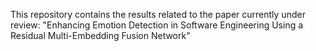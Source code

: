 This repository contains the results related to the paper currently under review: "Enhancing Emotion Detection in Software Engineering Using a Residual Multi-Embedding Fusion Network"
